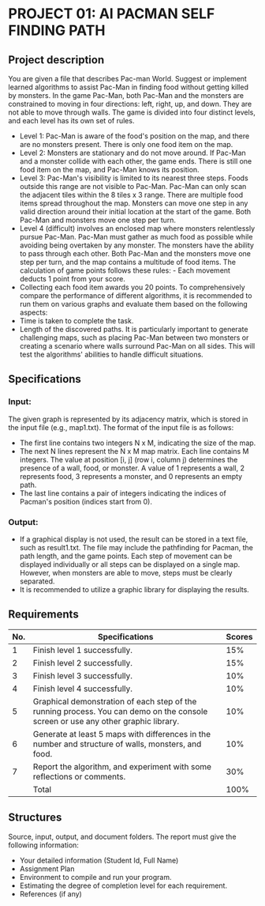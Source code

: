 # PROJECT 01: AI PACMAN SELF FINDING PATH
## Project description
You  are  given  a  file  that  describes  Pac-man  World.  Suggest  or  implement  learned algorithms to assist Pac-Man in finding food without getting killed by monsters. In the game Pac-Man, both Pac-Man and the monsters are constrained to moving in four directions: left, right, up, and down. They are not able to move through walls. The game is divided into four distinct levels, and each level has its own set of rules. 
- Level  1:  Pac-Man  is  aware  of  the  food's  position  on  the  map,  and  there  are  no monsters present. There is only one food item on the map. 
- Level 2: Monsters are stationary and do not move around. If Pac-Man and a monster collide with each other, the game ends. There is still one food item on the map, and Pac-Man knows its position. 
- Level 3: Pac-Man's visibility is limited to its nearest three steps. Foods outside this range are not visible to Pac-Man. Pac-Man can only scan the adjacent tiles within the  8  tiles  x  3  range.  There  are  multiple  food  items  spread  throughout  the  map. Monsters  can  move one step in  any valid  direction  around  their  initial  location  at the start of the game. Both Pac-Man and monsters move one step per turn. 
- Level  4  (difficult)  involves  an  enclosed  map  where  monsters  relentlessly  pursue Pac-Man.  Pac-Man  must  gather  as  much  food  as  possible  while  avoiding  being overtaken by any monster. The monsters have the ability to pass through each other. Both  Pac-Man  and  the  monsters  move  one  step  per  turn,  and  the  map  contains  a multitude of food items. The calculation of game points follows these rules: - Each movement deducts 1 point from your score. 
- Collecting each food item awards you 20 points. To comprehensively compare the performance of different algorithms, it is recommended to run them on various graphs and evaluate them based on the following aspects: 
- Time is taken to complete the task. 
- Length of the discovered paths. It is particularly important to generate challenging maps, such as placing Pac-Man between two monsters or creating a scenario where walls surround Pac-Man on all sides. This will test the algorithms' abilities to handle difficult situations. 
## Specifications  
### Input: 
The given graph is represented by its adjacency matrix, which is stored in the input file (e.g., map1.txt). The format of the input file is as follows: 
- The first line contains two integers N x M, indicating the size of the map. 
- The next N lines  represent the N x M  map matrix. Each line contains M  integers. The value at position [i, j] (row i, column j) determines the presence of a wall, food, or monster. A value of 1 represents a wall, 2 represents food, 3 represents a monster, and 0 represents an empty path. 
- The last line contains a pair of integers indicating the indices of Pacman's position (indices start from 0). 
### Output: 
- If  a  graphical  display  is  not  used,  the  result  can  be  stored  in  a  text  file,  such  as result1.txt.  The file may include the pathfinding  for  Pacman, the path  length,  and the game points. Each step of movement can be displayed individually or all steps can be displayed on a single map. However, when monsters are able to move, steps must be clearly separated. 
- It is recommended to utilize a graphic library for displaying the results.
## Requirements
| No. | Specifications | Scores | 
|-----|----------------|--------|
| 1 | Finish level 1 successfully. | 15% |
| 2 | Finish level 2 successfully. | 15% |
| 3 | Finish level 3 successfully. | 10% |
| 4 | Finish level 4 successfully. | 10% |
| 5 | Graphical  demonstration  of  each  step  of  the  running  process. You can demo on the console screen or use any other graphic library. | 10% |
| 6 | Generate at least 5 maps with differences in the number and structure of walls, monsters, and food. | 10% |
| 7 | Report the algorithm, and experiment with some reflections or comments. | 30% |
|   | Total | 100%|
## Structures
Source, input, output, and document folders. The report must give the following information: 
- Your detailed information (Student Id, Full Name) 
- Assignment Plan 
- Environment to compile and run your program. 
- Estimating the degree of completion level for each requirement. 
- References (if any)